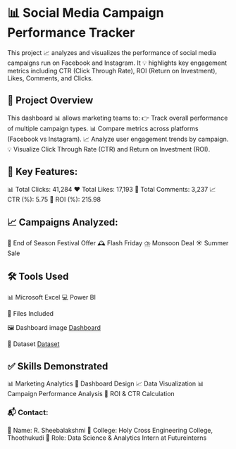 # 📊 Social Media Campaign Performance Tracker
This project 📈 analyzes and visualizes the performance of social media campaigns run on Facebook and Instagram.
It 💡 highlights key engagement metrics including CTR (Click Through Rate), ROI (Return on Investment), Likes, Comments, and Clicks.

## 🚀 Project Overview
This dashboard 📊 allows marketing teams to:
👉 Track overall performance of multiple campaign types.
📊 Compare metrics across platforms (Facebook vs Instagram).
📈 Analyze user engagement trends by campaign.
💡 Visualize Click Through Rate (CTR) and Return on Investment (ROI).

## 📌 Key Features:
📊 Total Clicks: 41,284
❤️ Total Likes: 17,193
💬 Total Comments: 3,237
📈 CTR (%): 5.75
💸 ROI (%): 215.98

## 📈 Campaigns Analyzed:
🎉 End of Season Festival Offer
🕰️ Flash Friday
⛈️ Monsoon Deal
☀️ Summer Sale

## 🛠️ Tools Used
📊 Microsoft Excel
💻 Power BI

📁 Files Included

🖼️ Dashboard image <a href="https://github.com/Sheebalakshmi/Social-media-campaign-trackerDataAnalaysis-Dashboard-/blob/main/Dashboard%20image.jpg"> Dashboard </a>

📄 Dataset <a href="https://github.com/Sheebalakshmi/Social-media-campaign-trackerDataAnalaysis-Dashboard-/blob/main/Large_Social_Media_Campaign_Tracker.xlsx"> Dataset </a>

## ✅ Skills Demonstrated
📊 Marketing Analytics
🎨 Dashboard Design
📈 Data Visualization
📊 Campaign Performance Analysis
💸 ROI & CTR Calculation


### 📬 Contact:
👋 Name: R. Sheebalakshmi
🏫 College: Holy Cross Engineering College, Thoothukudi
💼 Role: Data Science & Analytics Intern at Futureinterns
